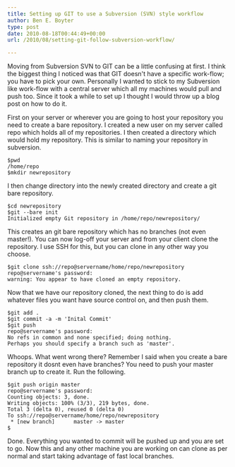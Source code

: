 ```yaml
---
title: Setting up GIT to use a Subversion (SVN) style workflow
author: Ben E. Boyter
type: post
date: 2010-08-18T00:44:49+00:00
url: /2010/08/setting-git-follow-subversion-workflow/

---
```

Moving from Subversion SVN to GIT can be a little confusing at first. I think the biggest thing I noticed was that GIT doesn't have a specific work-flow; you have to pick your own. Personally I wanted to stick to my Subversion like work-flow with a central server which all my machines would pull and push too. Since it took a while to set up I thought I would throw up a blog post on how to do it.

First on your server or wherever you are going to host your repository you need to create a bare repository. I created a new user on my server called repo which holds all of my repositories. I then created a directory which would hold my repository. This is similar to naming your repository in subversion.

    $pwd
    /home/repo
    $mkdir newrepository

I then change directory into the newly created directory and create a git bare repository.

    $cd newrepository
    $git --bare init
    Initialized empty Git repository in /home/repo/newrepository/

This creates an git bare repository which has no branches (not even master!). You can now log-off your server and from your client clone the repository. I use SSH for this, but you can clone in any other way you choose.

    $git clone ssh://repo@servername/home/repo/newrepository
    repo@servername's password:
    warning: You appear to have cloned an empty repository.

Now that we have our repository cloned, the next thing to do is add whatever files you want have source control on, and then push them.

    $git add .
    $git commit -a -m 'Inital Commit'
    $git push
    repo@servername's password:
    No refs in common and none specified; doing nothing.
    Perhaps you should specify a branch such as 'master'.

Whoops. What went wrong there? Remember I said when you create a bare repository it dosnt even have branches? You need to push your master branch up to create it. Run the following.

    $git push origin master
    repo@servername's password:
    Counting objects: 3, done.
    Writing objects: 100% (3/3), 219 bytes, done.
    Total 3 (delta 0), reused 0 (delta 0)
    To ssh://repo@servername/home/repo/newrepository
     * [new branch]      master -> master
    $

Done. Everything you wanted to commit will be pushed up and you are set to go. Now this and any other machine you are working on can clone as per normal and start taking advantage of fast local branches.